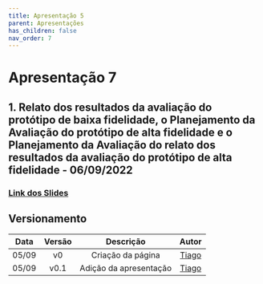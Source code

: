 ```yaml
---
title: Apresentação 5
parent: Apresentações
has_children: false
nav_order: 7
---
```


# Apresentação 7

## 1. Relato dos resultados da avaliação do protótipo de baixa fidelidade, o Planejamento da Avaliação do protótipo de alta fidelidade e o Planejamento da Avaliação do relato dos resultados da avaliação do protótipo de alta fidelidade - 06/09/2022

### [Link dos Slides](https://docs.google.com/presentation/d/1tNp7X077RVE6kIYKushQnTFyozPp14m_DCZMqRVTV7s/edit#slide=id.p)

## Versionamento

| Data  | Versão |       Descrição        |                 Autor                  |
|:-----:|:------:|:----------------------:|:--------------------------------------:|
| 05/09 |   v0   |   Criação da página    | [Tiago](https://github.com/TiagoBuson) |
| 05/09 |  v0.1  | Adição da apresentação | [Tiago](https://github.com/TiagoBuson) |
